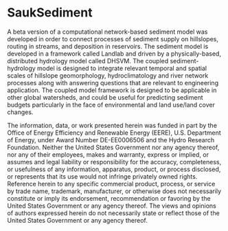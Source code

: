 # SaukSediment
A beta version of a computational network-based sediment model was developed in order to connect processes of sediment supply on hillslopes, routing in streams, and deposition in reservoirs. The sediment model is developed in a framework called Landlab and driven by a physically-based, distributed hydrology model called DHSVM. The coupled sediment-hydrology model is designed to integrate relevant temporal and spatial scales of hillslope geomorphology, hydroclimatology and river network processes along with answering questions that are relevant to engineering application. The coupled model framework is designed to be applicable in other global watersheds, and could be useful for predicting sediment budgets particularly in the face of environmental and land use/land cover changes.

The information, data, or work presented herein was funded in part by the Office of Energy Efficiency and Renewable Energy (EERE), U.S. Department of Energy, under Award Number DE-EE0006506 and the Hydro Research Foundation. Neither the United States Government nor any agency thereof, nor any of their employees, makes and warranty, express or implied, or assumes and legal liability or responsibility for the accuracy, completeness, or usefulness of any information, apparatus, product, or process disclosed, or represents that its use would not infringe privately owned rights.  Reference herein to any specific commercial product, process, or service by trade name, trademark, manufacturer, or otherwise does not necessarily constitute or imply its endorsement, recommendation or favoring by the United States Government or any agency thereof.  The views and opinions of authors expressed herein do not necessarily state or reflect those of the United States Government or any agency thereof.  

